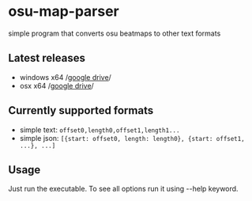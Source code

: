 # osu-map-parser
simple program that converts osu beatmaps to other text formats

## Latest releases
- windows x64 /[google drive](https://drive.google.com/drive/folders/1NWaVSbHtSJBKwD70RO_axfnQVNo_jupb)/
- osx x64 /[google drive](https://drive.google.com/drive/folders/1nN85o0FIraYXb72xlk2JBWywayNLLHjG)/

## Currently supported formats
- simple text: `offset0,length0,offset1,length1...`
- simple json: `[{start: offset0, length: length0}, {start: offset1, ...}, ...]`

## Usage
Just run the executable. To see all options run it using --help keyword.
